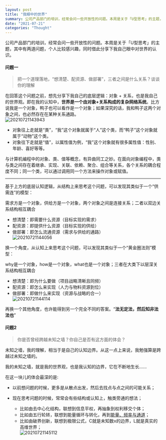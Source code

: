 ```yaml
---
layout: post
title: "我眼中的世界"
summary: 公司产品部门的培训，经常会问一些开放性的问题。本周是关于「U型思考」的主题，其中有两道问题，个人比较感兴趣，同时借此分享下我自己眼中对世界的认识。
date: "2021-07-21"
categories: "Thought"
---
```


公司产品部门的培训，经常会问一些开放性的问题。本周是关于「U型思考」的主题，其中有两道问题，个人比较感兴趣，同时借此分享下我自己眼中对世界的认识。

#### 问题一

> 把一个道理落地，“想清楚、配资源、做部署”，三者之间是什么关系？谈谈你的理解

在回答这个问题之前，想先分享下我自己的底层逻辑：对象 + 关系，也是我自己的世界观。即在我的认知中，**世界是一个由对象+关系构成的复杂网络系统**。比方说我是一个对象，鸭子也可以看作是一个对象；如果深究的话，我和鸭子这两个对象之间，也必然存在在某种关系通路。  
![20210721143943](https://chilohdata.s3.bitiful.net/blog/20210721143943.png "20210721143943")

- 对象往上走就是“类”，“我”这个对象就属于“人”这个类，而“鸭子”这个对象就属于“动物”这个类。
- 对象往下走就是“值”，以属性值为例，“我”这个对象就有很多属性值：性别、年龄、喜好等等。

与计算机编程中的对象、类、值等概念，有异曲同工之妙。在面向对象编程中，类与类之间存在着继承、实现、关联、依赖、聚合、组合等关系，各个关系的耦合程度不同；同一个类，可以通过调用同一个方法来操作对象或赋值。

* * *

基于上方的底层认知逻辑，从结构上来思考这个问题，可以发现其类似于一个“供需连”的模型：

需求方是一个对象，供给方是一个对象，两个对象之间是连接关系；二者以双边关系结构相互耦合

- 想清楚：即需要什么资源（目标实现的需求）
- 配资源：即提供什么资源（目标实现的供给）
- 做部署：即怎么流通资源（需求与供给的通路）  
    ![20210721144056](https://chilohdata.s3.bitiful.net/blog/20210721144056.png "20210721144056")

换一个角度，从认知上来思考这个问题，可以发现其类似于一个“黄金圈法则”模型：

why是一个对象，how是一个对象，what也是一个对象；三者在大类下以层深关系结构相互耦合

- 想清楚：即为什么要做（项目战略清晰且同频）
- 配资源：即怎么来实现（人力与物料资源到位）
- 做部署：即做什么来实现（资源与战略的合一）  
    ![20210721144114](https://chilohdata.s3.bitiful.net/blog/20210721144114.png "20210721144114")

再换一个其他角度，也许能得到另一个完全不同的答案。“**法无定法，然后知非法法也**”

#### 问题2

> 你是否曾经跨越未知之墙？你自己是否有这方面的体会？

未知之墙，我的理解，相当于是自己的认知边界。从这一点上来说，我勉强算是跨越过未知之墙的。

我的未知之墙，就是我的世界观，也是我认知的边界，它在不断地生长......

在这一块儿的体会最深的是:

- 以前想问题的时候，更多是从散点出发，然后去找点与点之间的可能关系；
- 现在思考问题的时候，常常会有些结构或认知上，触类旁通的想法；
    
    - 比如由去中心化结构，联想到信息平权，再抽象到权利移交个体；
    - 比如由五行轮转，联想到能量循环与转化，再到[能量、频率与通道](https://blog.chiloh.cn/2021-05-18/energy-world.html)；
    - 比如由破界创新，联想到极限公式，C就是未知数x的边界，L就是真实的高维世界；  
        ![20210721145112](https://chilohdata.s3.bitiful.net/blog/20210721145112.png "20210721145112")
